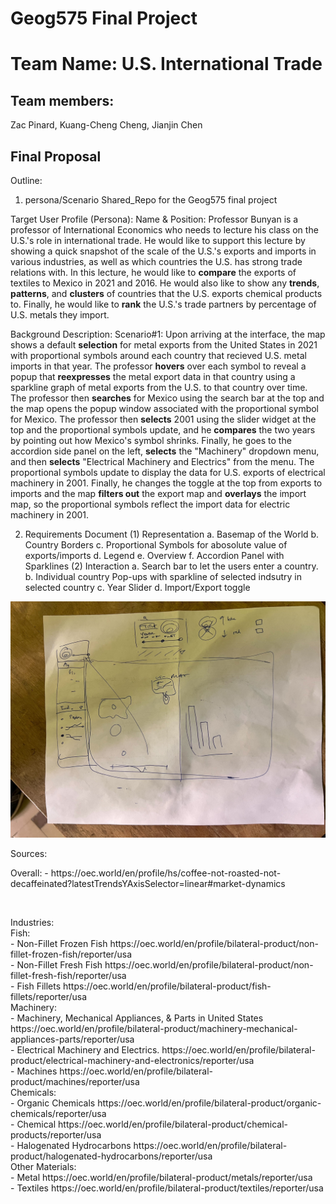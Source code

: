 # Geog575 Final Project
# Team Name: U.S. International Trade
## Team members: 
Zac Pinard,
Kuang-Cheng Cheng,
Jianjin Chen
## Final Proposal
Outline:
1. persona/Scenario
 Shared_Repo for the Geog575 final project

Target User Profile (Persona):
Name & Position: Professor Bunyan is a professor of International Economics who needs to lecture his class on the U.S.'s role in international trade.  He would like to support this lecture by showing a quick snapshot of the scale of the U.S.'s exports and imports in various industries, as well as which countries the U.S. has strong trade relations with.  In this lecture, he would like to **compare** the exports of textiles to Mexico in 2021 and 2016.  He would also like to show any **trends**, **patterns**, and **clusters** of countries that the U.S. exports chemical products to.  Finally, he would like to **rank** the U.S.'s trade partners by percentage of U.S. metals they import.

Background Description: 
Scenario#1:
Upon arriving at the interface, the map shows a default **selection** for metal exports from the United States in 2021 with proportional symbols around each country that recieved U.S. metal imports in that year.  The professor **hovers** over each symbol to reveal a popup that **reexpresses** the metal export data in that country using a sparkline graph of metal exports from the U.S. to that country over time.  The professor then **searches** for Mexico using the search bar at the top and the map opens the popup window associated with the proportional symbol for Mexico. The professor then **selects** 2001 using the slider widget at the top and the proportional symbols update, and he **compares** the two years by pointing out how Mexico's symbol shrinks.  Finally, he goes to the accordion side panel on the left, **selects** the "Machinery" dropdown menu, and then **selects** "Electrical Machinery and Electrics" from the menu.  The proportional symbols update to display the data for U.S. exports of electrical machinery in 2001.  Finally, he changes the toggle at the top from exports to imports and the map **filters out** the export map and **overlays** the import map, so the proportional symbols reflect the import data for electric machinery in 2001.

2. Requirements Document
(1) Representation
a. Basemap of the World
b. Country Borders
c. Proportional Symbols for abosolute value of exports/imports
d. Legend
e. Overview
f. Accordion Panel with Sparklines
(2) Interaction
a. Search bar to let the users enter a country.
b. Individual country Pop-ups with sparkline of selected indsutry in selected country
c. Year Slider
d. Import/Export toggle



![draft](img/draft_img.jpg)


<p> Sources: </p>
<p> Overall:
 - https://oec.world/en/profile/hs/coffee-not-roasted-not-decaffeinated?latestTrendsYAxisSelector=linear#market-dynamics </p><br>
<p>
 Industries:<br>
 Fish: <br>
  - Non-Fillet Frozen Fish https://oec.world/en/profile/bilateral-product/non-fillet-frozen-fish/reporter/usa <br>
  - Non-Fillet Fresh Fish https://oec.world/en/profile/bilateral-product/non-fillet-fresh-fish/reporter/usa <br>
  - Fish Fillets https://oec.world/en/profile/bilateral-product/fish-fillets/reporter/usa <br>
 Machinery: <br>
  - Machinery, Mechanical Appliances, & Parts in United States https://oec.world/en/profile/bilateral-product/machinery-mechanical-appliances-parts/reporter/usa <br>
  - Electrical Machinery and Electrics. https://oec.world/en/profile/bilateral-product/electrical-machinery-and-electronics/reporter/usa <br>
  - Machines https://oec.world/en/profile/bilateral-product/machines/reporter/usa <br>
 Chemicals: <br>
  - Organic Chemicals https://oec.world/en/profile/bilateral-product/organic-chemicals/reporter/usa <br>
  - Chemical https://oec.world/en/profile/bilateral-product/chemical-products/reporter/usa <br>
  - Halogenated Hydrocarbons https://oec.world/en/profile/bilateral-product/halogenated-hydrocarbons/reporter/usa <br>
 Other Materials: <br>
  - Metal https://oec.world/en/profile/bilateral-product/metals/reporter/usa <br>
  - Textiles https://oec.world/en/profile/bilateral-product/textiles/reporter/usa <br>
</p>
